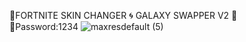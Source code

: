 💠FORTNITE SKIN CHANGER 🌀 GALAXY SWAPPER V2 🌌  
🔢Password:1234
![maxresdefault (5)](https://user-images.githubusercontent.com/113033715/198881639-828b95f2-f2cb-4a33-991e-5c32a108f0de.jpg)












